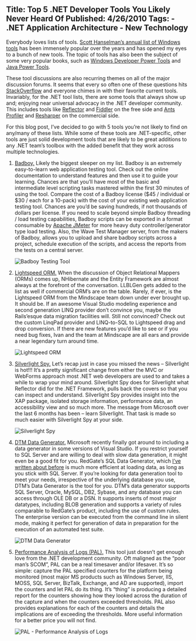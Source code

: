 Title: Top 5 .NET Developer Tools You Likely Never Heard Of
Published: 4/26/2010
Tags:
    - .NET Application Architecture
    - New Technology
---
Everybody loves lists of tools. [Scott Hanselman’s annual list of Windows tools](https://www.hanselman.com/tools) has been immensely popular over the years and has opened my eyes to a bunch of new tools. The topic of tools has also been the subject of some very popular books, such as [Windows Developer Power Tools](https://www.amazon.com/Windows-Developer-Power-Tools-Turbocharge/dp/0596527543) and [Java Power Tools](https://www.amazon.com/Java-Power-Tools-Ferguson-Smart/dp/0596527934).

These tool discussions are also recurring themes on all of the major discussion forums. It seems that every so often one of these questions hits [StackOverflow](http://www.stackoverflow.com/) and everyone chimes in with their favorite current tools. Invariably, for the .NET tool lists, there are some tools that always show up and; enjoying near universal  advocacy in the .NET developer community. This includes tools like [Reflector](https://www.red-gate.com/products/dotnet-development/reflector/) and [Fiddler](https://www.telerik.com/download/fiddler) on the free side and [Ants Profiler](https://www.red-gate.com/products/dotnet-development/ants-performance-profiler/) and [Resharper](https://www.jetbrains.com/resharper/) on the commercial side.

For this blog post, I’ve decided to go with 5 tools you’re not likely to find on any/many of these lists. While some of these tools are .NET-specific, other tools are just solid development tools that are likely to be great additions to any .NET team’s toolbox with the added benefit that they work across multiple technologies.

1. [Badboy.](http://www.badboy.com.au/) Likely the biggest sleeper on my list. Badboy is an extremely easy-to-learn web application testing tool. Check out the online documentation to understand features and then use it to guide your learning. Chances are that you’ll have most of the basic and intermediate level scripting tasks mastered within the first 30 minutes of using the tool. Compare the cost of a Badboy license ($45 / individual or $30 / each for a 10-pack) with the cost of your existing web application testing tool. Chances are you’d be saving hundreds, if not thousands of dollars per license. If you need to scale beyond simple Badboy threading / load testing capabilities, Badboy scripts can be exported in a format consumable by [Apache JMeter](https://jmeter.apache.org/) for more heavy duty controller/generator type load testing. Also, the Wave Test Manager server, from the makers of Badboy, allows you to upload and share badboy scripts across a project, schedule execution of the scripts, and access the reports from the tests on a central server.

    ![Badboy Testing Tool](https://s3.amazonaws.com/s3.beckshome.com/20100424-Badboy-Screenshot.png)

2. [Lightspeed ORM.](http://www.mindscapehq.com/products/LightSpeed/default.aspx) When the discussion of Object Relational Mappers (ORMs) comes up, NHibernate and the Entity Framework are almost always at the forefront of the conversation. LLBLGen gets added to the list as well if commercial ORM’s are on the table. Rarely, if ever, is the Lightspeed ORM from the Mindscape team down under ever brought up. It should be. If an awesome Visual Studio modeling experience and second generation LINQ provider don’t convince you, maybe the Rails’esque data migration facilities will. Still not convinced? Check out the custom LinqPad provider and LINQ-to-SQL to Lightspeed drag and drop conversion. If there are new features you’d like to see or if you need bug fixes, Ivan and the team at Mindscape are all ears and provide a near legendary turn around time.

    ![Lightspeed ORM](https://s3.amazonaws.com/s3.beckshome.com/20100424-Lightspeed-Screenshot.png)

3. [Silverlight Spy.](https://firstfloorsoftware.com/silverlightspy/) Let’s recap just in case you missed the news – Silverlight is hot!!! It’s a pretty significant change from either the MVC or WebForms approach most .NET web developers are used to and takes a while to wrap your mind around. Silverlight Spy does for Silverlight what Reflector did for the .NET Framework, pulls back the covers so that you can inspect and understand. Silverlight Spy provides insight into the XAP package, isolated storage information, performance data, an accessibility view and so much more. The message from Microsoft over the last 6 months has been – learn Silverlight. That task is made so much easier with Silverlight Spy at your side.

    ![Silverlight Spy](https://s3.amazonaws.com/s3.beckshome.com/20100424-Silverlight-Spy-Screenshot.png)

4. [DTM Data Generator.](https://sqledit.com/dg/) Microsoft recently finally got around to including a data generator in some versions of Visual Studio. If you restrict yourself to SQL Server and are willing to deal with slow data generation, it might even be a good fit for you. RedGate’s SQL Data Generator, which [I’ve written about before](http://blog.beckshome.com/index.php/2009/07/generating-production-volume-data-with-sql-data-generator/2009/07/generating-production-volume-data-with-sql-data-generator/) is much more efficient at loading data, as long as you stick with SQL Server. If you’re looking for data generation tool to meet your needs, irrespective of the underlying database you use, DTM’s Data Generator is the tool for you. DTM’s data generator supports SQL Server, Oracle, MySQL, DB2, Sybase, and any database you can access through OLE DB or a DSN. It supports inserts of most major datatypes, including BLOB generation and supports a variety of rules comparable to RedGate’s product, including the use of custom rules. The enterprise version can be executed from the command line in silent mode, making it perfect for generation of data in preparation for the execution of an automated test suite.

    ![DTM Data Generator](https://s3.amazonaws.com/s3.beckshome.com/20100424-DTM-Data-Generator.gif)

5. [Performance Analysis of Logs (PAL).](https://github.com/clinthuffman/PAL) This tool just doesn’t get enough love from the .NET development community. Oft maligned as the “poor man’s SCOM”, PAL can be a real timesaver and/or lifesaver. It’s so simple: capture the PAL specified counters for the platform being monitored (most major MS products such as Windows Server, IIS, MOSS, SQL Server, BizTalk, Exchange, and AD are supported), import the counters and let PAL do its thing. It’s “thing” is producing a detailed report for the counters showing how they looked across the duration of the capture and when the counters exceeded thresholds. PAL also provides explanations for each of the counters and details the implications are of exceeding the thresholds.  More useful information for a better price you will not find.

    ![PAL - Performance Analysis of Logs](https://s3.amazonaws.com/s3.beckshome.com/20100424-PAL-Screenshot.png)